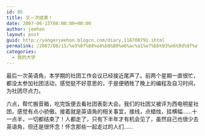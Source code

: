 ```yaml
---
id: 85
title: 又一次结束！
date: 2007-06-15T08:00:00+00:00
author: jeehon
layout: post
guid: http://yangerjeehon.blogcn.com/diary,118708791.shtml
permalink: /2007/06/15/%e5%8f%88%e4%b8%80%e6%ac%a1%e7%bb%93%e6%9d%9f%ef%bc%81/
categories:
  - 我的大学
---
```

最后一次英语角，本学期的社团工作会议已经接近尾声了。前两个星期一直很忙，都没太参加社团活动，感觉挺不好意思的，于是便牺牲了晚上的编程及自习时间，为社团尽点力。
    
六点，帮忙搬音箱，吃完饭便去看社团表彰大会。我们的社团又被评为西电明星社团，感觉有点小骄傲。接着就是英语角的相关事宜，接线，点蜡烛，挂横幅……十一点半，一切都结束了！人都走了，只有下半年才有机会见了，虽然自己也很少去英语角，但还是很怀念！怀念那些一起走过的人们……
